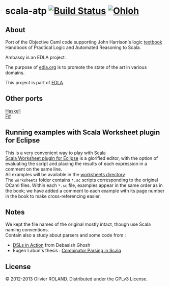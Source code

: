 # scala-atp [![Build Status](https://buildhive.cloudbees.com/job/newca12/job/scala-atp/badge/icon)](https://buildhive.cloudbees.com/job/newca12/job/scala-atp/) [![Ohloh](https://www.ohloh.net/p/scala-atp/widgets/project_thin_badge.gif)](https://www.ohloh.net/p/scala-atp)

## About ##
Port of the Objective Caml code supporting John Harrison's logic [textbook](http://www.cambridge.org/catalogue/catalogue.asp?isbn=9780521899574) Handbook of Practical Logic and Automated Reasoning to Scala.

Ambassy is an EDLA project.

The purpose of [edla.org](http://www.edla.org) is to promote the state of the art in various domains.

This project is part of [EDLA](http://www.edla.org). 

## Other ports ##
[Haskell](https://github.com/newca12/haskell-atp)  
[F#](https://github.com/jack-pappas/fsharp-logic-examples)

## Running examples with Scala Worksheet plugin for Eclipse ##
This is a very convenient way to play with Scala  
[Scala Worksheet plugin for Eclipse](https://github.com/scala-ide/scala-worksheet) is a glorified editor, with the option of evaluating the script and placing the results of each expression in a comment on the same line.  
All examples will be available in the [worksheets directory](https://github.com/newca12/scala-atp/tree/master/worksheets)  
The `worksheets` folder contains `*.sc` scripts corresponding to the original OCaml files. Within each `*.sc` file, examples appear in the same order as in the book; we have added a comment to each example with its page number in the book to make cross-referencing easier.

## Notes
We kept the file names of the original mostly intact, though use Scala naming conventions.  
Contain also a study about parsers and some code from :  
* [DSLs in Action](http://books.google.fr/books?id=SzD6RAAACAAJ&num=16&source=gbs_slider_cls_metadata_1003_mylibrary) from Debasish Ghosh  
* Eugen Labun's thesis : [Combinator Parsing in Scala](https://docs.google.com/file/d/0B7LbY7bJaltldVRhMHhfT1F4VkE/edit?pli=1)

## License
© 2012-2013 Olivier ROLAND. Distributed under the GPLv3 License.